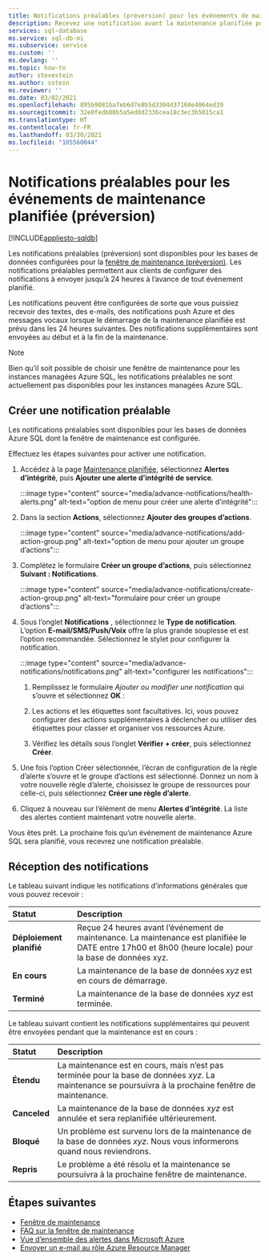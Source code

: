 ```yaml
---
title: Notifications préalables (préversion) pour les événements de maintenance planifiée
description: Recevez une notification avant la maintenance planifiée pour Azure SQL Database.
services: sql-database
ms.service: sql-db-mi
ms.subservice: service
ms.custom: ''
ms.devlang: ''
ms.topic: how-to
author: stevestein
ms.author: sstein
ms.reviewer: ''
ms.date: 03/02/2021
ms.openlocfilehash: 895b9081ba7eb6d7e8b5d3304d37168e4064ed39
ms.sourcegitcommit: 32e0fedb80b5a5ed0d2336cea18c3ec3b5015ca1
ms.translationtype: HT
ms.contentlocale: fr-FR
ms.lasthandoff: 03/30/2021
ms.locfileid: "105560044"
---
```

# <a name="advance-notifications-for-planned-maintenance-events-preview"></a>Notifications préalables pour les événements de maintenance planifiée (préversion)
[!INCLUDE[appliesto-sqldb](../includes/appliesto-sqldb.md)]

Les notifications préalables (préversion) sont disponibles pour les bases de données configurées pour la [fenêtre de maintenance (préversion)](maintenance-window.md). Les notifications préalables permettent aux clients de configurer des notifications à envoyer jusqu’à 24 heures à l’avance de tout événement planifié.

Les notifications peuvent être configurées de sorte que vous puissiez recevoir des textes, des e-mails, des notifications push Azure et des messages vocaux lorsque le démarrage de la maintenance planifiée est prévu dans les 24 heures suivantes. Des notifications supplémentaires sont envoyées au début et à la fin de la maintenance.

> [!Note]
> Bien qu’il soit possible de choisir une fenêtre de maintenance pour les instances managées Azure SQL, les notifications préalables ne sont actuellement pas disponibles pour les instances managées Azure SQL.

## <a name="create-an-advance-notification"></a>Créer une notification préalable

Les notifications préalables sont disponibles pour les bases de données Azure SQL dont la fenêtre de maintenance est configurée. 

Effectuez les étapes suivantes pour activer une notification.  

1. Accédez à la page [Maintenance planifiée](https://portal.azure.com/#blade/Microsoft_Azure_Health/AzureHealthBrowseBlade/plannedMaintenance), sélectionnez **Alertes d’intégrité**, puis **Ajouter une alerte d’intégrité de service**.

    :::image type="content" source="media/advance-notifications/health-alerts.png" alt-text="option de menu pour créer une alerte d’intégrité":::

2. Dans la section **Actions**, sélectionnez **Ajouter des groupes d’actions**. 

    :::image type="content" source="media/advance-notifications/add-action-group.png" alt-text="option de menu pour ajouter un groupe d’actions":::

3. Complétez le formulaire **Créer un groupe d’actions**, puis sélectionnez **Suivant : Notifications**.  

    :::image type="content" source="media/advance-notifications/create-action-group.png" alt-text="formulaire pour créer un groupe d’actions":::

1. Sous l’onglet **Notifications** , sélectionnez le **Type de notification**. L’option **E-mail/SMS/Push/Voix** offre la plus grande souplesse et est l’option recommandée. Sélectionnez le stylet pour configurer la notification.  

    :::image type="content" source="media/advance-notifications/notifications.png" alt-text="configurer les notifications":::



   1. Remplissez le formulaire *Ajouter ou modifier une notification* qui s’ouvre et sélectionnez **OK** : 

   2. Les actions et les étiquettes sont facultatives. Ici, vous pouvez configurer des actions supplémentaires à déclencher ou utiliser des étiquettes pour classer et organiser vos ressources Azure. 

   4. Vérifiez les détails sous l’onglet **Vérifier + créer**, puis sélectionnez **Créer**. 

7. Une fois l’option Créer sélectionnée, l’écran de configuration de la règle d’alerte s’ouvre et le groupe d’actions est sélectionné. Donnez un nom à votre nouvelle règle d’alerte, choisissez le groupe de ressources pour celle-ci, puis sélectionnez **Créer une règle d’alerte**. 

8. Cliquez à nouveau sur l’élément de menu **Alertes d’intégrité**. La liste des alertes contient maintenant votre nouvelle alerte. 


Vous êtes prêt. La prochaine fois qu’un événement de maintenance Azure SQL sera planifié, vous recevrez une notification préalable.

## <a name="receiving-notifications"></a>Réception des notifications

Le tableau suivant indique les notifications d’informations générales que vous pouvez recevoir : 

|Statut|Description|
|:---|:---|
|**Déploiement planifié**| Reçue 24 heures avant l’événement de maintenance. La maintenance est planifiée le DATE entre 17h00 et 8h00 (heure locale) pour la base de données xyz.|
|**En cours** | La maintenance de la base de données *xyz* est en cours de démarrage.| 
|**Terminé** | La maintenance de la base de données *xyz* est terminée. |

Le tableau suivant contient les notifications supplémentaires qui peuvent être envoyées pendant que la maintenance est en cours : 

|Statut|Description|
|:---|:---|
|**Étendu** | La maintenance est en cours, mais n’est pas terminée pour la base de données *xyz*. La maintenance se poursuivra à la prochaine fenêtre de maintenance.| 
|**Canceled**| La maintenance de la base de données *xyz* est annulée et sera replanifiée ultérieurement. |
|**Bloqué**|Un problème est survenu lors de la maintenance de la base de données *xyz*. Nous vous informerons quand nous reviendrons.| 
|**Repris**|Le problème a été résolu et la maintenance se poursuivra à la prochaine fenêtre de maintenance.|


## <a name="next-steps"></a>Étapes suivantes

- [Fenêtre de maintenance](maintenance-window.md)
- [FAQ sur la fenêtre de maintenance](maintenance-window-faq.yml)
- [Vue d’ensemble des alertes dans Microsoft Azure](../../azure-monitor/alerts/alerts-overview.md)
- [Envoyer un e-mail au rôle Azure Resource Manager](../../azure-monitor/alerts/action-groups.md#email-azure-resource-manager-role)